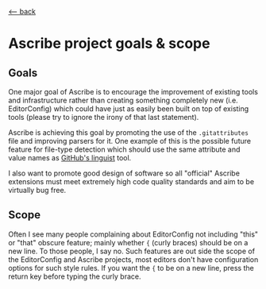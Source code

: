 <title>Ascribe goals</title>

[\<-- back](../)

# Ascribe project goals & scope

## Goals

One major goal of Ascribe is to encourage the improvement of existing tools and
infrastructure rather than creating something completely new (i.e.
EditorConfig) which could have just as easily been built on top of existing
tools (please try to ignore the irony of that last statement).

Ascribe is achieving this goal by promoting the use of the `.gitattributes`
file and improving parsers for it. One example of this is the possible future
feature for file-type detection which should use the same attribute and value
names as [GitHub's linguist](https://github.com/github/linguist#overrides)
tool.

I also want to promote good design of software so all "official" Ascribe
extensions must meet extremely high code quality standards and aim to be
virtually bug free.

## Scope

Often I see many people complaining about EditorConfig not including "this" or
"that" obscure feature; mainly whether `{` (curly braces) should be on a new
line. To those people, I say no. Such features are out side the scope of the
EditorConfig and Ascribe projects, most editors don't have configuration
options for such style rules. If you want the `{` to be on a new line, press
the return key before typing the curly brace.
